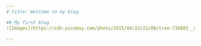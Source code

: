 ```yaml
---
# title: Welcome to my blog

## My first blog
![Images](https://cdn.pixabay.com/photo/2015/04/23/22/00/tree-736885__480.jpg)

---
```


